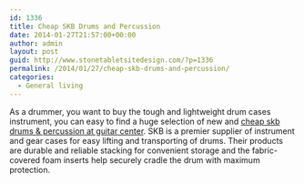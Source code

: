 ```yaml
---
id: 1336
title: Cheap SKB Drums and Percussion
date: 2014-01-27T21:57:00+00:00
author: admin
layout: post
guid: http://www.stonetabletsitedesign.com/?p=1336
permalink: /2014/01/27/cheap-skb-drums-and-percussion/
categories:
  - General living
---
```

As a drummer, you want to buy the tough and lightweight drum cases instrument, you can easy to find a huge selection of new and [cheap skb drums & percussion at guitar center](http://www.guitarcenter.com/SKB-Roto-X-Bass-Drum-Case-101598233-i1150917.gc). SKB is a premier supplier of instrument and gear cases for easy lifting and transporting of drums. Their products are durable and reliable stacking for convenient storage and the fabric-covered foam inserts help securely cradle the drum with maximum protection.